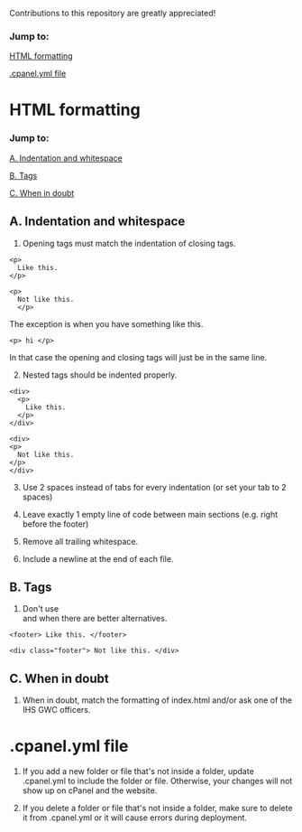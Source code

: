Contributions to this repository are greatly appreciated!

### Jump to:

[HTML formatting](#html-formatting)

[.cpanel.yml file](#cpanelyml-file)

# HTML formatting
### Jump to:

[A. Indentation and whitespace](#a-indentation-and-whitespace)

[B. Tags](#b-tags)

[C. When in doubt](#c-when-in-doubt)

## A. Indentation and whitespace
  1. Opening tags must match the indentation of closing tags.
  ```
  <p>
    Like this.
  </p>

  <p>
    Not like this.
    </p>
  ```
  The exception is when you have something like this.

  `<p> hi </p>`

  In that case the opening and closing tags will just be in the same line.

  2. Nested tags should be indented properly.
  
  ```
  <div>
    <p>
      Like this.
    </p>
  </div>

  <div>
  <p>
    Not like this.
  </p>
  </div>
  ```

  3. Use 2 spaces instead of tabs for every indentation (or set your tab to 2 spaces)

  4. Leave exactly 1 empty line of code between main sections (e.g. right before the footer)

  5. Remove all trailing whitespace.

  6. Include a newline at the end of each file.

## B. Tags
  1. Don't use <div> and <span> when there are better alternatives. 
  
  ```
  <footer> Like this. </footer>
  
  <div class="footer"> Not like this. </div>
  ```

## C. When in doubt
  1. When in doubt, match the formatting of index.html and/or ask one of the IHS GWC officers. 

# .cpanel.yml file
  1. If you add a new folder or file that's not inside a folder, update .cpanel.yml to include the folder or file. Otherwise, your changes will not show up on cPanel and the website. 

  2. If you delete a folder or file that's not inside a folder, make sure to delete it from .cpanel.yml or it will cause errors during deployment.
